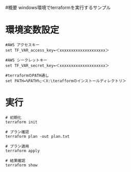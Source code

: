 #概要
windows環境でterraformを実行するサンプル

# 環境変数設定
```
#AWS アクセスキー
set TF_VAR_access_key=＜xxxxxxxxxxxxxxxxxxxx＞

#AWS シークレットキー
set TF_VAR_secret_key=＜xxxxxxxxxxxxxxxxxxxx＞

#terraformのPATH通し
set PATH=%PATH%;＜X:\terafformのインストールディレクトリ＞
```

# 実行
```
# 初期化
terraform init

# プラン確認
terraform plan -out plan.txt

# プラン適用
terraform apply

# 結果確認
terraform show
```
